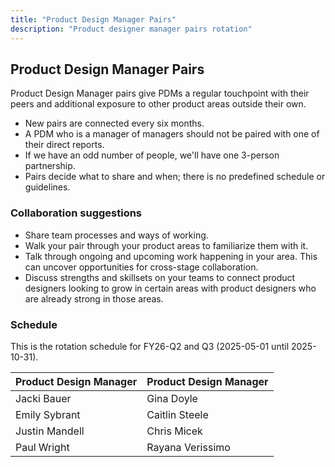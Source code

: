 ```yaml
---
title: "Product Design Manager Pairs"
description: "Product designer manager pairs rotation"
---
```


## Product Design Manager Pairs

Product Design Manager pairs give PDMs a regular touchpoint with their peers and additional exposure to other product areas outside their own.

- New pairs are connected every six months.
- A PDM who is a manager of managers should not be paired with one of their direct reports.
- If we have an odd number of people, we'll have one 3-person partnership.
- Pairs decide what to share and when; there is no predefined schedule or guidelines.

### Collaboration suggestions

- Share team processes and ways of working.
- Walk your pair through your product areas to familiarize them with it.
- Talk through ongoing and upcoming work happening in your area. This can uncover opportunities for cross-stage collaboration.
- Discuss strengths and skillsets on your teams to connect product designers looking to grow in certain areas with product designers who are already strong in those areas.

### Schedule

This is the rotation schedule for FY26-Q2 and Q3 (2025-05-01 until 2025-10-31).

<!-- TIP: To update the table below, create the schedule in a temporary spreadsheet, and then copy/paste the rows into an online markdown generator (https://www.google.com/search?q=copy-table-in-excel-and-paste-as-a-markdown-table) -->

| Product Design Manager | Product Design Manager |
|------------------------|------------------------|
| Jacki Bauer            | Gina Doyle             |
| Emily Sybrant          | Caitlin Steele         |
| Justin Mandell         | Chris Micek            |
| Paul Wright            | Rayana Verissimo       |
